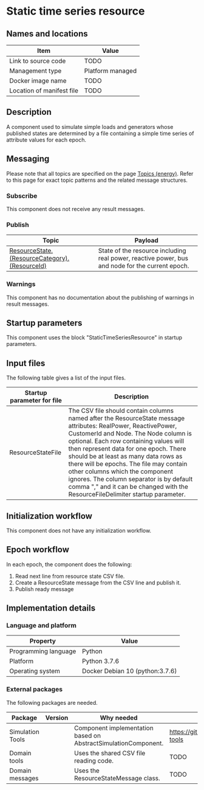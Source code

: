# Static time series resource

## Names and locations

| Item | Value |
| - | - |
| Link to source code | TODO |
| Management type | Platform managed |
| Docker image name | TODO |
| Location of manifest file | TODO |


## Description

A component used to simulate simple loads and generators whose published states are determined by a file containing a simple time series of attribute values for each epoch.

 

## Messaging

Please note that all topics are specified on the page [Topics (energy)](energy_topics.md). Refer to this page for exact topic patterns and the related message structures.


### Subscribe

This component does not receive any result messages.


### Publish

| Topic | Payload |
| --- | --- |
| [ResourceState.(ResourceCategory).(ResourceId)](energy_topic-resourcestate.md) | State of the resource including real power, reactive power, bus and node for the current epoch. |


### Warnings

This component has no documentation about the publishing of warnings in result messages.


## Startup parameters

This component uses the block "StaticTimeSeriesResource" in startup parameters.


## Input files

The following table gives a list of the input files.


| Startup parameter for file | Description |
| --- | --- |
| ResourceStateFile | The CSV file should contain columns named after the ResourceState message attributes: RealPower, ReactivePower, CustomerId and Node. The Node column is optional. Each row containing values will then represent data for one epoch. There should be at least as many data rows as there will be epochs. The file may contain other columns which the component ignores. The column separator is by default comma "," and it can be changed with the ResourceFileDelimiter startup parameter. |


## Initialization workflow

This component does not have any initialization workflow.


## Epoch workflow

In each epoch, the component does the following:

1. Read next line from resource state CSV file.
2. Create a ResourceState message from the CSV line and publish it.
3. Publish ready message


## Implementation details

### Language and platform

| Property | Value |
| --- | --- |
| Programming language | Python |
| Platform | Python 3.7.6 |
| Operating system | Docker Debian 10 (python:3.7.6) |


### External packages

The following packages are needed.

| Package | Version | Why needed | URL |
| --- | --- | --- | --- |
| Simulation Tools |  | Component implementation based on AbstractSimulationComponent. | <https://github.com/simcesplatform/simulation-tools> |
| Domain tools |  | Uses the shared CSV file reading code. | TODO |
| Domain messages |  | Uses the ResourceStateMessage class. | TODO |

